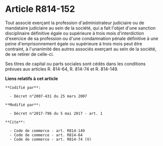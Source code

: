# Article R814-152

Tout associé exerçant la profession d'administrateur judiciaire ou de mandataire judiciaire au sein de la société, qui a fait
l'objet d'une sanction disciplinaire définitive égale ou supérieure à trois mois d'interdiction d'exercice de sa profession
ou d'une condamnation pénale définitive à une peine d'emprisonnement égale ou supérieure à trois mois peut être contraint, à
l'unanimité des autres associés exerçant au sein de la société, de se retirer de celle-ci. 

Ses titres de capital ou parts sociales sont cédés dans les conditions prévues aux articles R. 814-64, R. 814-74 et R.
814-149.

**Liens relatifs à cet article**

	**Codifié par**:

	  - Décret n°2007-431 du 25 mars 2007

	**Modifié par**:

	  - Décret n°2017-796 du 5 mai 2017 - art. 1

	**Cite**:

	  - Code de commerce - art. R814-149
	  - Code de commerce - art. R814-64
	  - Code de commerce - art. R814-74 (V)
